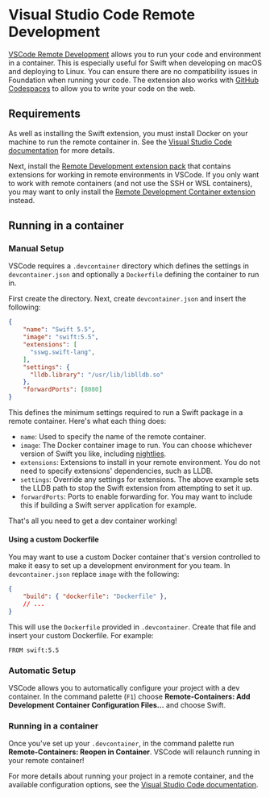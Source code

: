 # Visual Studio Code Remote Development

[VSCode Remote Development](https://code.visualstudio.com/docs/remote/containers) allows you to run your code and environment in a container. This is especially useful for Swift when developing on macOS and deploying to Linux. You can ensure there are no compatibility issues in Foundation when running your code. The extension also works with [GitHub Codespaces](https://github.com/features/codespaces) to allow you to write your code on the web.

## Requirements

As well as installing the Swift extension, you must install Docker on your machine to run the remote container in. See the [Visual Studio Code documentation](https://code.visualstudio.com/docs/remote/containers) for more details.

Next, install the [Remote Development extension pack](https://marketplace.visualstudio.com/items?itemName=ms-vscode-remote.vscode-remote-extensionpack) that contains extensions for working in remote environments in VSCode. If you only want to work with remote containers (and not use the SSH or WSL containers), you may want to only install the [Remote Development Container extension](https://marketplace.visualstudio.com/items?itemName=ms-vscode-remote.remote-containers) instead.

## Running in a container

### Manual Setup

VSCode requires a `.devcontainer` directory which defines the settings in `devcontainer.json` and optionally a `Dockerfile` defining the container to run in.

First create the directory. Next, create `devcontainer.json` and insert the following:

```json
{
    "name": "Swift 5.5",
    "image": "swift:5.5",
    "extensions": [
      "sswg.swift-lang",
    ],
    "settings": {
      "lldb.library": "/usr/lib/liblldb.so"
    },
    "forwardPorts": [8080]
}
```

This defines the minimum settings required to run a Swift package in a remote container. Here's what each thing does:

* `name`: Used to specify the name of the remote container.
* `image`: The Docker container image to run. You can choose whichever version of Swift you like, including [nightlies](https://hub.docker.com/r/swiftlang/swift).
* `extensions`: Extensions to install in your remote environment. You do not need to specify extensions' dependencies, such as LLDB.
* `settings`: Override any settings for extensions. The above example sets the LLDB path to stop the Swift extension from attempting to set it up.
* `forwardPorts`: Ports to enable forwarding for. You may want to include this if building a Swift server application for example.

That's all you need to get a dev container working!

#### Using a custom Dockerfile

You may want to use a custom Docker container that's version controlled to make it easy to set up a development environment for you team. In `devcontainer.json` replace `image` with the following:

```json
{
    "build": { "dockerfile": "Dockerfile" },
    // ...
}
```

This will use the `Dockerfile` provided in `.devcontainer`. Create that file and insert your custom Dockerfile. For example:

```docker
FROM swift:5.5
```

### Automatic Setup

VSCode allows you to automatically configure your project with a dev container. In the command palette (`F1`) choose **Remote-Containers: Add Development Container Configuration Files...** and choose Swift.

### Running in a container

Once you've set up your `.devcontainer`, in the command palette run **Remote-Containers: Reopen in Container**. VSCode will relaunch running in your remote container!

For more details about running your project in a remote container, and the available configuration options, see the [Visual Studio Code documentation](https://code.visualstudio.com/docs/remote/remote-overview).